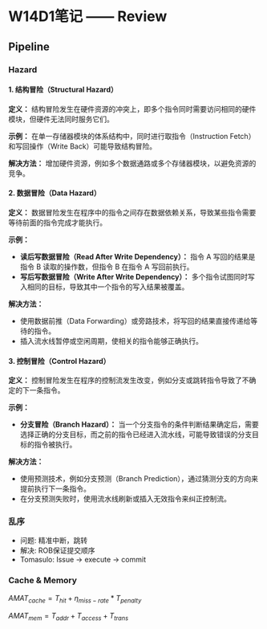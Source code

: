 # W14D1笔记 —— Review

## Pipeline

### Hazard

#### 1. 结构冒险（Structural Hazard）

**定义：** 结构冒险发生在硬件资源的冲突上，即多个指令同时需要访问相同的硬件模块，但硬件无法同时服务它们。

**示例：** 在单一存储器模块的体系结构中，同时进行取指令（Instruction Fetch）和写回操作（Write Back）可能导致结构冒险。

**解决方法：** 增加硬件资源，例如多个数据通路或多个存储器模块，以避免资源的竞争。

#### 2. 数据冒险（Data Hazard）

**定义：** 数据冒险发生在程序中的指令之间存在数据依赖关系，导致某些指令需要等待前面的指令完成才能执行。

**示例：** 
- **读后写数据冒险（Read After Write Dependency）：** 指令 A 写回的结果是指令 B 读取的操作数，但指令 B 在指令 A 写回前执行。
- **写后写数据冒险（Write After Write Dependency）：** 多个指令试图同时写入相同的目标，导致其中一个指令的写入结果被覆盖。

**解决方法：** 
- 使用数据前推（Data Forwarding）或旁路技术，将写回的结果直接传递给等待的指令。
- 插入流水线暂停或空闲周期，使相关的指令能够正确执行。

#### 3. 控制冒险（Control Hazard）

**定义：** 控制冒险发生在程序的控制流发生改变，例如分支或跳转指令导致了不确定的下一条指令。

**示例：** 
- **分支冒险（Branch Hazard）：** 当一个分支指令的条件判断结果确定后，需要选择正确的分支目标，而之前的指令已经进入流水线，可能导致错误的分支目标的指令被执行。

**解决方法：** 
- 使用预测技术，例如分支预测（Branch Prediction），通过猜测分支的方向来提前执行下一条指令。
- 在分支预测失败时，使用流水线刷新或插入无效指令来纠正控制流。
### 乱序

* 问题: 精准中断，跳转
* 解决: ROB保证提交顺序
* Tomasulo: Issue -> execute -> commit

### Cache & Memory

 $AMAT_{cache} = T_{hit} +\eta_{miss-rate}*T_{penalty}$
 
  $AMAT_{mem} = T_{addr} +T_{access}+T_{trans}$